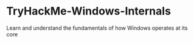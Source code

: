 # TryHackMe-Windows-Internals
Learn and understand the fundamentals of how Windows operates at its core
